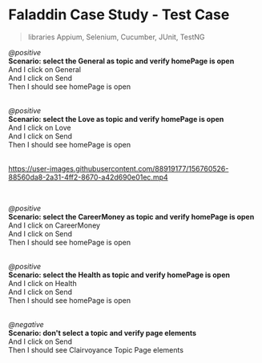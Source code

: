 # Faladdin Case Study - Test Case

> libraries Appium, Selenium, Cucumber, JUnit, TestNG

*@positive* </br>
  **Scenario: select the General as topic and verify homePage is open** </br>
    And I click on General </br>
    And I click on Send </br>
    Then I should see homePage is open </br>
 </br>
 
*@positive* </br>
  **Scenario: select the Love as topic and verify homePage is open** </br>
    And I click on Love </br>
    And I click on Send </br>
    Then I should see homePage is open </br>
 </br>

https://user-images.githubusercontent.com/88919177/156760526-88560da8-2a31-4ff2-8670-a42d690e01ec.mp4

 </br>
 
*@positive* </br>
  **Scenario: select the CareerMoney as topic and verify homePage is open** </br>
    And I click on CareerMoney </br>
    And I click on Send </br>
    Then I should see homePage is open </br>
 </br>
 
*@positive* </br>
  **Scenario: select the Health as topic and verify homePage is open** </br>
    And I click on Health </br>
    And I click on Send </br>
    Then I should see homePage is open </br>
 </br>
 
*@negative* </br>
  **Scenario: don't select a topic and verify page elements** </br>
    And  I click on Send </br>
    Then I should see Clairvoyance Topic Page elements </br>
